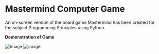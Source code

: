 # Mastermind Computer Game
An on-screen version of the board game Mastermind has been created for the subject Programming Principles using Python.

**Demonstration of Game** 

![image](https://user-images.githubusercontent.com/106059007/210686349-d137eb26-7241-4daf-a451-93a5da1686a8.png)
![image](https://user-images.githubusercontent.com/106059007/210686938-129869c0-9a9e-47ca-823f-8d2fe70cf373.png)
